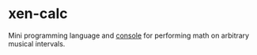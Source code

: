 # xen-calc
Mini programming language and [console](https://skarukas.github.io/xen/) for performing math on arbitrary musical intervals.
